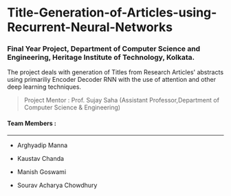 # Title-Generation-of-Articles-using-Recurrent-Neural-Networks
### Final Year Project, Department of Computer Science and Engineering, Heritage Institute of Technology, Kolkata.

The project deals with generation of Titles from Research Articles' abstracts using primariliy Encoder Decoder RNN with the use of attention and other deep learning techniques.

> Project Mentor : Prof. Sujay Saha (Assistant Professor,Department of Computer Science & Engineering)

#### Team Members : 
___
* Arghyadip Manna

* Kaustav Chanda

* Manish Goswami

* Sourav Acharya Chowdhury


